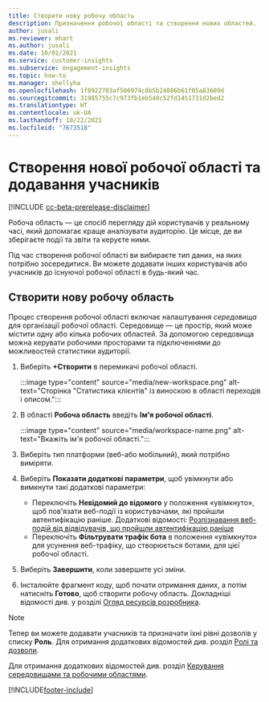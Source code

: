```yaml
---
title: Створити нову робочу область
description: Призначення робочої області та створення нових областей.
author: jusali
ms.reviewer: mhart
ms.author: jusali
ms.date: 10/01/2021
ms.service: customer-insights
ms.subservice: engagement-insights
ms.topic: how-to
ms.manager: shellyha
ms.openlocfilehash: 1f8922703af506974c8b5b24086b61f05a83609d
ms.sourcegitcommit: 31985755c7c973fb1eb540c52fd1451731d2bed2
ms.translationtype: HT
ms.contentlocale: uk-UA
ms.lasthandoff: 10/22/2021
ms.locfileid: "7673518"
---
```

# <a name="create-a-new-workspace-and-add-members"></a>Створення нової робочої області та додавання учасників

[!INCLUDE [cc-beta-prerelease-disclaimer](includes/cc-beta-prerelease-disclaimer.md)]

Робоча область — це спосіб перегляду дій користувачів у реальному часі, який допомагає краще аналізувати аудиторію. Це місце, де ви зберігаєте події та звіти та керуєте ними.

Під час створення робочої області ви вибираєте тип даних, на яких потрібно зосередитися. Ви можете додавати інших користувачів або учасників до існуючої робочої області в будь-який час. 

## <a name="create-a-new-workspace"></a>Створити нову робочу область

Процес створення робочої області включає налаштування *середовища* для організації робочої області. Середовище — це простір, який може містити одну або кілька робочих областей. За допомогою середовища можна керувати робочими просторами та підключеннями до можливостей статистики аудиторії.

1. Виберіть **+Створити** в перемикачі робочої області.

   :::image type="content" source="media/new-workspace.png" alt-text="Сторінка &quot;Статистика клієнтів&quot; із виноскою в області переходів і описом.":::

1. В області **Робоча область** введіть **Ім'я робочої області**.

   :::image type="content" source="media/workspace-name.png" alt-text="Вкажіть ім'я робочої області.":::

1. Виберіть тип платформи (веб-або мобільний), який потрібно виміряти.

1. Виберіть **Показати додаткові параметри**, щоб увімкнути або вимкнути такі додаткові параметри:

   - Переключіть **Невідомий до відомого** у положення «увімкнуто», щоб пов'язати веб-події із користувачами, які пройшли автентифікацію раніше. Додаткові відомості: [Розпізнавання веб-подій від відвідувачів, що пройшли автентифікацію раніше](unknown-to-known.md)
   - Переключіть **Фільтрувати трафік бота** в положення «увімкнуто» для усунення веб-трафіку, що створюється ботами, для цієї робочої області. 

1. Виберіть **Завершити**, коли завершите усі зміни. 

1. Інсталюйте фрагмент коду, щоб почати отримання даних, а потім натисніть **Готово**, щоб створити робочу область. Докладніші відомості див. у розділі [Огляд ресурсів розробника](developer-resources.md).

> [!NOTE]
> Тепер ви можете додавати учасників та призначати їхні рівні дозволів у списку **Роль**. Для отримання додаткових відомостей див. розділ [Ролі та дозволи](user-roles.md). 

Для отримання додаткових відомостей див. розділ [Керування середовищами та робочими областями](manage-environments-workspaces.md).


[!INCLUDE[footer-include](../includes/footer-banner.md)]
